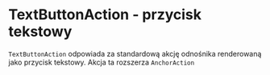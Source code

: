 # TextButtonAction - przycisk tekstowy

`TextButtonAction` odpowiada za standardową akcję odnośnika renderowaną jako przycisk tekstowy. Akcja ta rozszerza `AnchorAction`